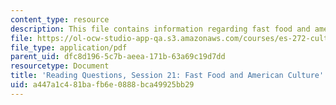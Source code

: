 ```yaml
---
content_type: resource
description: This file contains information regarding fast food and american culture.
file: https://ol-ocw-studio-app-qa.s3.amazonaws.com/courses/es-272-culture-tech-spring-2003/a447a1c481bafb6e0888bca49925bb29_MITES_272S03_q21.pdf
file_type: application/pdf
parent_uid: dfc8d196-5c7b-aeea-171b-63a69c19d7dd
resourcetype: Document
title: 'Reading Questions, Session 21: Fast Food and American Culture'
uid: a447a1c4-81ba-fb6e-0888-bca49925bb29
---
```

